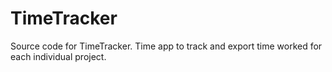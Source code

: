 # TimeTracker

Source code for TimeTracker. Time app to track and export time worked for each individual project.
